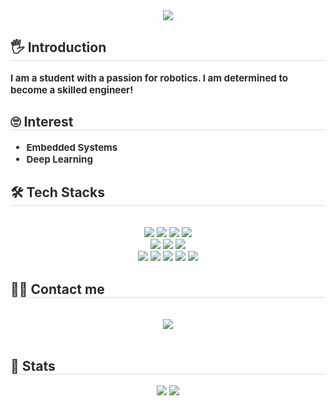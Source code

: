 <div align= "center">
    <img src="https://capsule-render.vercel.app/api?type=rounded&color=auto&height=120&text=Welcome%20to%20my%20Github!&animation=&fontColor=ffffff&fontSize=40" />
    </div>
    <div style="text-align: left;"> 
    <h2 style="border-bottom: 1px solid #d8dee4; color: #282d33;"> 🖐️ Introduction </h2>  
    <div style="font-weight: 700; font-size: 15px; text-align: left; color: #282d33;"> I am a student with a passion for robotics. I am determined to become a skilled engineer! </div>
    <div style="text-align: left;"> 
    <h2 style="border-bottom: 1px solid #d8dee4; color: #282d33;"> 🙄 Interest </h2>  
    <div style="font-weight: 700; font-size: 15px; text-align: left; color: #282d33;"> 
        <ul>
            <li>Embedded Systems</li>
            <li>Deep Learning</li>
        </ul>
    </div> 
</div> 
    </div>
    <div style="text-align: left;">
    <h2 style="border-bottom: 1px solid #d8dee4; color: #282d33;"> 🛠️ Tech Stacks </h2> <br> 
    <div  align= "center"> <img src="https://img.shields.io/badge/C-A8B9CC?style=flat&logo=C&logoColor=white">
          <img src="https://img.shields.io/badge/C++-00599C?style=flat&logo=C%2B%2B&logoColor=white">
          <img src="https://img.shields.io/badge/Matlab-0076a8?style=flat&logo=Matlab&logoColor=white">
          <img src="https://img.shields.io/badge/Python-3776AB?style=flat&logo=Python&logoColor=white">
          <br/><img src="https://img.shields.io/badge/Keras-D00000?style=flat&logo=Keras&logoColor=white">
          <img src="https://img.shields.io/badge/Tensorflow-FF6F00?style=flat&logo=Tensorflow&logoColor=white">
          <img src="https://img.shields.io/badge/PyTorch-EE4C2C?style=flat&logo=PyTorch&logoColor=white">
          <br/><img src="https://img.shields.io/badge/Linux-FCC624?style=flat&logo=Linux&logoColor=white">
          <img src="https://img.shields.io/badge/ROS-22314E?style=flat&logo=ROS&logoColor=white">
          <img src="https://img.shields.io/badge/Arduino-00878F?style=flat&logo=Arduino&logoColor=white">
          <img src="https://img.shields.io/badge/Raspberry Pi-A22846?style=flat&logo=Raspberry Pi&logoColor=white">
          <img src="https://img.shields.io/badge/AutoCAD-E51050?style=flat&logo=AutoCAD&logoColor=white">
          <br/></div>
    </div>
    <div style="text-align: left;">
    <h2 style="border-bottom: 1px solid #d8dee4; color: #282d33;"> 🧑‍💻 Contact me </h2> <br> 
    <div align= "center">
         <a href=mailto:yoonkyo6842@gmail.com> <img src="https://img.shields.io/badge/Gmail-EA4335?style=flat&logo=Gmail&logoColor=white&link=mailto:yoonkyo6842@gmail.com"> </a>
          </div>  <br> 
    <div align= "center">  </div> 
    </div>
    <div style="text-align: left;"> 
    <h2 style="border-bottom: 1px solid #d8dee4; color: #282d33;"> 🏅 Stats </h2> <div align= "center"> <img src="https://github-readme-stats.vercel.app/api?username=Hyykk&bg_color=180,000000,&title_color=000000&text_color=000000"
         /> <img src="https://github-readme-stats.vercel.app/api/top-langs/?username=Hyykk&layout=compact&bg_color=180,000000,&title_color=000000&text_color=000000"
           /> </div> 
    </div>
    
